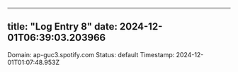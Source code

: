 
---
title: "Log Entry 8"
date: 2024-12-01T06:39:03.203966
---

Domain: ap-guc3.spotify.com
Status: default
Timestamp: 2024-12-01T01:07:48.953Z
